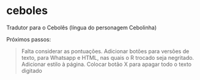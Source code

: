 # ceboles
Tradutor para o Cebolês (língua do personagem Cebolinha)

Próximos passos: 
> Falta considerar as pontuações.
> Adicionar botões para versões de texto, para Whatsapp e HTML, nas quais o R trocado seja negritado.
> Adicionar estilo à página.
> Colocar botão X para apagar todo o texto digitado 